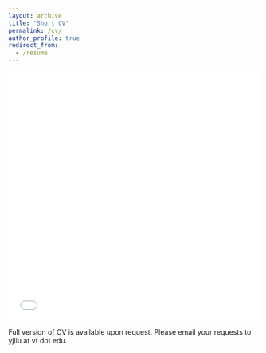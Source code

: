 ```yaml
---
layout: archive
title: "Short CV"
permalink: /cv/
author_profile: true
redirect_from:
  - /resume
---
```


<iframe src="/files/Resume.pdf" width="100%" height="500" frameborder="no" border="0" marginwidth="0" marginheight="0"></iframe>

Full version of CV is available upon request. Please email your requests to yjliu at vt dot edu.
